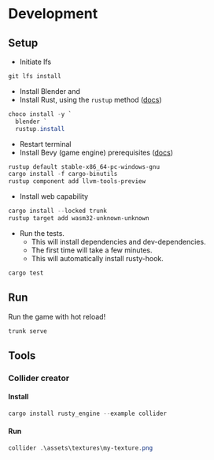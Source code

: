 # Development

## Setup

- Initiate lfs

```powershell
git lfs install
```

- Install Blender and
- Install Rust, using the `rustup` method ([docs](https://www.rust-lang.org/tools/install))

```powershell
choco install -y `
  blender `
  rustup.install
```

- Restart terminal
- Install Bevy (game engine) prerequisites ([docs](https://bevyengine.org/learn/book/getting-started/setup/))

```powershell
rustup default stable-x86_64-pc-windows-gnu
cargo install -f cargo-binutils
rustup component add llvm-tools-preview
```

- Install web capability

```powershell
cargo install --locked trunk
rustup target add wasm32-unknown-unknown
```

- Run the tests.
  - This will install dependencies and dev-dependencies. 
  - The first time will take a few minutes.
  - This will automatically install rusty-hook.

```powershell
cargo test
```

## Run

Run the game with hot reload!

```powershell
trunk serve
```

## Tools

### Collider creator

#### Install

```powershell
cargo install rusty_engine --example collider
```

#### Run

```powershell
collider .\assets\textures\my-texture.png
```



